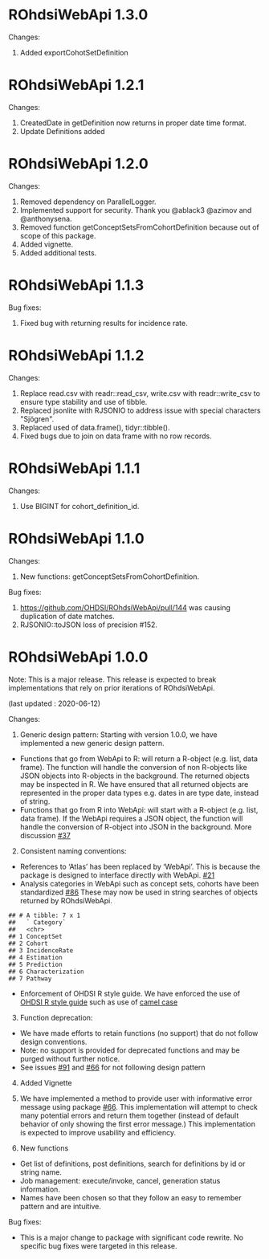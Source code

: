 ROhdsiWebApi 1.3.0
==================

Changes:

1. Added exportCohotSetDefinition


ROhdsiWebApi 1.2.1
==================

Changes:

1. CreatedDate in getDefinition now returns in proper date time format.
2. Update Definitions added


ROhdsiWebApi 1.2.0
==================

Changes:

1. Removed dependency on ParallelLogger.
2. Implemented support for security. Thank you @ablack3 @azimov and @anthonysena.
3. Removed function getConceptSetsFromCohortDefinition because out of scope of this package.
4. Added vignette.
5. Added additional tests.


ROhdsiWebApi 1.1.3
==================

Bug fixes:

1. Fixed bug with returning results for incidence rate.


ROhdsiWebApi 1.1.2
==================

Changes:

1. Replace read.csv with readr::read_csv, write.csv with readr::write_csv to ensure type stability and use of tibble.
2. Replaced jsonlite with RJSONIO to address issue with special characters "Sjögren".
3. Replaced used of data.frame(), tidyr::tibble().
4. Fixed bugs due to join on data frame with no row records.


ROhdsiWebApi 1.1.1
==================

Changes:

1.  Use BIGINT for cohort_definition_id.


ROhdsiWebApi 1.1.0
==================

Changes:

1.  New functions: getConceptSetsFromCohortDefinition.

Bug fixes:

1. https://github.com/OHDSI/ROhdsiWebApi/pull/144 was causing duplication of date matches.
2. RJSONIO::toJSON loss of precision #152.


ROhdsiWebApi 1.0.0
==================

Note: This is a major release. This release is expected to break implementations that rely on prior iterations of ROhdsiWebApi.

(last updated : 2020-06-12)

Changes:

1.  Generic design pattern: Starting with version 1.0.0, we have
    implemented a new generic design pattern.  

<!-- end list -->

  - Functions that go from WebApi to R: will return a R-object
    (e.g. list, data frame). The function will handle the conversion of
    non R-objects like JSON objects into R-objects in the background.
    The returned objects may be inspected in R. We have ensured that all
    returned objects are represented in the proper data types e.g. dates
    in are type date, instead of string.
  - Functions that go from R into WebApi: will start with a R-object
    (e.g. list, data frame). If the WebApi requires a JSON object, the
    function will handle the conversion of R-object into JSON in the
    background. More discussion
    [\#37](https://github.com/OHDSI/ROhdsiWebApi/issues/37)

<!-- end list -->

2.  Consistent naming conventions:

<!-- end list -->

  - References to ‘Atlas’ has been replaced by ‘WebApi’. This is because
    the package is designed to interface directly with WebApi.
    [\#21](https://github.com/OHDSI/ROhdsiWebApi/issues/21)
  - Analysis categories in WebApi such as concept sets, cohorts have
    been standardized
    [\#86](https://github.com/OHDSI/ROhdsiWebApi/issues/86) These may
    now be used in string searches of objects returned by ROhdsiWebApi.

<!-- end list -->

    ## # A tibble: 7 x 1
    ##   ` Category`     
    ##   <chr>           
    ## 1 ConceptSet      
    ## 2 Cohort          
    ## 3 IncidenceRate   
    ## 4 Estimation      
    ## 5 Prediction      
    ## 6 Characterization
    ## 7 Pathway

  - Enforcement of OHDSI R style guide. We have enforced the use of
    [OHDSI R style
    guide](https://ohdsi.github.io/MethodsLibrary/codeStyle.html#ohdsi_code_style_for_r)
    such as use of [camel
    case](https://github.com/OHDSI/ROhdsiWebApi/issues/22)

<!-- end list -->

3.  Function deprecation:

<!-- end list -->

  - We have made efforts to retain functions (no support) that do not
    follow design conventions.
  - Note: no support is provided for deprecated functions and may be
    purged without further notice.
  - See issues [\#91](https://github.com/OHDSI/ROhdsiWebApi/issues/91)
    and [\#66](https://github.com/OHDSI/ROhdsiWebApi/issues/66) for not
    following design pattern

<!-- end list -->

4.  Added Vignette

5.  We have implemented a method to provide user with informative error
    message using package
    [\#66](https://github.com/OHDSI/ROhdsiWebApi/issues/56). This
    implementation will attempt to check many potential errors and
    return them together (instead of default behavior of only showing
    the first error message.) This implementation is expected to improve
    usability and efficiency.

6.  New functions

<!-- end list -->

  - Get list of definitions, post definitions, search for definitions by
    id or string name.
  - Job management: execute/invoke, cancel, generation status
    information.
  - Names have been chosen so that they follow an easy to remember
    pattern and are intuitive.

Bug fixes:

  - This is a major change to package with significant code rewrite. No specific bug fixes were targeted in this release.
